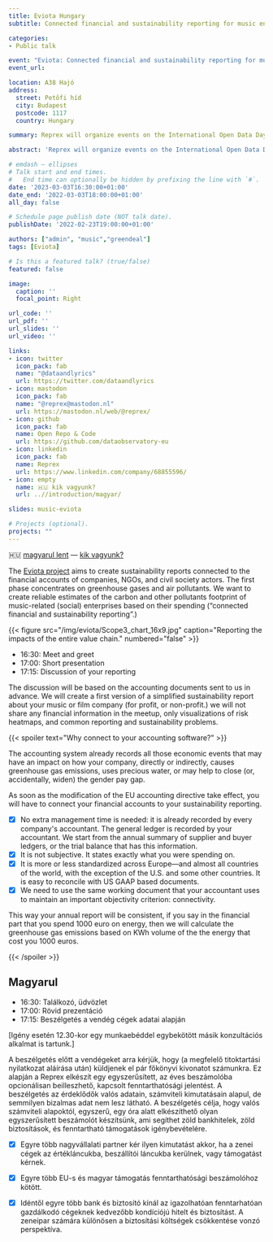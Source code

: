 ```yaml
---
title: Eviota Hungary
subtitle: Connected financial and sustainability reporting for music enterprises

categories:
- Public talk

event: "Eviota: Connected financial and sustainability reporting for music enterprises 🇭🇺 " 
event_url: 

location: A38 Hajó
address:
  street: Petőfi híd
  city: Budapest
  postcode: 1117
  country: Hungary

summary: Reprex will organize events on the International Open Data Day. Save the date in your calendar.

abstract: 'Reprex will organize events on the International Open Data Day. Save the date in your calendar.'

# emdash — ellipses  
# Talk start and end times.
#   End time can optionally be hidden by prefixing the line with `#`.
date: '2023-03-03T16:30:00+01:00'
date_end: '2022-03-03T18:00:00+01:00'
all_day: false

# Schedule page publish date (NOT talk date).
publishDate: '2022-02-23T19:00:00+01:00'

authors: ["admin", "music","greendeal"]
tags: [Eviota]

# Is this a featured talk? (true/false)
featured: false

image:
  caption: ''
  focal_point: Right

url_code: ''
url_pdf: ''
url_slides: ''
url_video: ''

links:
- icon: twitter
  icon_pack: fab
  name: "@dataandlyrics"
  url: https://twitter.com/dataandlyrics
- icon: mastodon
  icon_pack: fab
  name: "@reprex@mastodon.nl"
  url: https://mastodon.nl/web/@reprex/
- icon: github
  icon_pack: fab
  name: Open Repo & Code
  url: https://github.com/dataobservatory-eu
- icon: linkedin
  icon_pack: fab
  name: Reprex
  url: https://www.linkedin.com/company/68855596/
- icon: empty
  name: 🇭🇺 kik vagyunk?
  url: ..//introduction/magyar/

slides: music-eviota

# Projects (optional).
projects: ""
---
```


🇭🇺 [magyarul lent](/event/2023-03-03_eviota_budapest/#magyarul) — [kik vagyunk?](/introduction/magyar/)

The [Eviota project](/project/musiceviota/) aims to create sustainability reports connected to the financial accounts of companies, NGOs, and civil society actors.  The first phase concentrates on greenhouse gases and air pollutants.  We want to create reliable estimates of the carbon and other pollutants footprint of music-related (social) enterprises based on their spending (“connected financial and sustainability reporting”.)

<td style="text-align: center;">{{< figure src="/img/eviota/Scope3_chart_16x9.jpg" caption="Reporting the impacts of the entire value chain." numbered="false" >}}</td>

- 16:30: Meet and greet
- 17:00: Short presentation 
- 17:15: Discussion of your reporting

The discussion will be based on the accounting documents sent to us in advance. We will create a first version of a simplified sustainability report about your music or film company (for profit, or non-profit.) we will not share any financial information in the meetup, only visualizations of risk heatmaps, and common reporting and sustainability problems.

{{< spoiler text="Why connect to your accounting software?" >}}

The accounting system already records all those economic events that may have an impact on how your company, directly or indirectly, causes greenhouse gas emissions, uses precious water, or may help to close (or, accidentally, widen) the gender pay gap. 

As soon as the modification of the EU accounting directive take effect, you will have to connect your financial accounts to your sustainability reporting.

- [x] No extra management time is needed: it is already recorded by every company's accountant. The general ledger is recorded by your accountant. We start from the annual summary of supplier and buyer ledgers, or the trial balance that has this information.
- [x] It is not subjective.  It states exactly what you were spending on.
- [x] It is more or less standardized across Europe—and almost all countries of the world, with the exception of the U.S. and some other countries. It is easy to reconcile with US GAAP based documents.
- [x] We need to use the same working document that your accountant uses to maintain an important objectivity criterion: connectivity. 

This way your annual report will be consistent, if you say in the financial part that you spend 1000 euro on energy, then we will calculate the greenhouse gas emissions based on KWh volume of the the energy that cost you 1000 euros.

{{< /spoiler >}}

## Magyarul

- 16:30: Találkozó, üdvözlet
- 17:00: Rövid prezentáció
- 17:15: Beszélgetés a vendég cégek adatai alapján

[Igény esetén 12.30-kor egy munkaebéddel egybekötött másik konzultációs alkalmat is tartunk.]

A beszélgetés előtt a vendégeket arra kérjük, hogy (a megfelelő titoktartási nyilatkozat aláírása után) küldjenek el pár főkönyvi kivonatot számunkra. Ez alapján a Reprex elkészít egy egyszerűsített, az éves beszámolóba opcionálisan beilleszhető, kapcsolt fenntarthatósági jelentést. A beszélgetés az érdeklődők valós adatain, számviteli kimutatásain alapul, de semmilyen bizalmas adat nem lesz látható.  A beszélgetés célja, hogy valós számviteli alapoktól, egyszerű, egy óra alatt elkészíthető olyan egyszerűsített beszámolót készítsünk, ami segíthet zöld bankhitelek, zöld biztosítások, és fenntartható támogatások igénybevételére.  

- [x] Egyre több nagyvállalati partner kér ilyen kimutatást akkor, ha a zenei cégek az értékláncukba, beszállítói láncukba kerülnek, vagy támogatást kérnek.
- [x] Egyre több EU-s és magyar támogatás fenntarthatósági beszámolóhoz kötött.
- [x] Idéntől egyre több bank és biztosító kínál az igazolhatóan fenntarhatóan gazdálkodó cégeknek kedvezőbb kondíciójú hitelt és biztosítást. A zeneipar számára különösen a biztosítási költségek csökkentése vonzó perspektíva.

